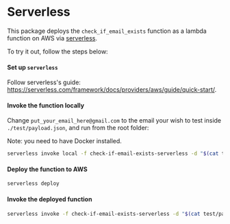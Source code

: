 # Serverless

This package deploys the `check_if_email_exists` function as a lambda function on AWS via [serverless](https://serverless.com/).

To try it out, follow the steps below:

#### Set up `serverless`

Follow serverless's guide: https://serverless.com/framework/docs/providers/aws/guide/quick-start/.

#### Invoke the function locally

Change `put_your_email_here@gmail.com` to the email your wish to test inside `./test/payload.json`, and run from the root folder:

Note: you need to have Docker installed.

```bash
serverless invoke local -f check-if-email-exists-serverless -d "$(cat test/payload.json)"
```

#### Deploy the function to AWS

```bash
serverless deploy
```

#### Invoke the deployed function

```bash
serverless invoke -f check-if-email-exists-serverless -d "$(cat test/payload.json)"
```
